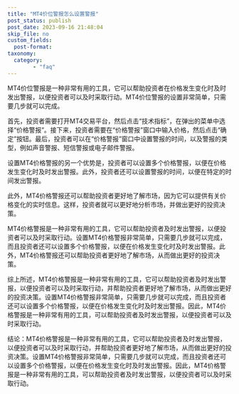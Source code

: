 ```yaml
---
title: "MT4价位警报怎么设置警报"
post_status: publish
post_date: 2023-09-16 21:48:04
skip_file: no
custom_fields: 
  post-format: 
taxonomy:
  category:
        - "faq"
---
```


MT4价位警报是一种非常有用的工具，它可以帮助投资者在价格发生变化时及时发出警报，以便投资者可以及时采取行动。MT4价位警报的设置非常简单，只需要几步就可以完成。

首先，投资者需要打开MT4交易平台，然后点击“技术指标”，在弹出的菜单中选择“价格警报”。接下来，投资者需要在“价格警报”窗口中输入价格，然后点击“确定”按钮。最后，投资者可以在“价格警报”窗口中设置警报的时间，以及警报的类型，例如声音警报、短信警报或电子邮件警报。

设置MT4价格警报的另一个优势是，投资者可以设置多个价格警报，以便在价格发生变化时及时发出警报。此外，投资者还可以设置警报的时间，以便在特定的时间发出警报。

此外，MT4价格警报还可以帮助投资者更好地了解市场，因为它可以提供有关价格变化的实时信息。这样，投资者就可以更好地分析市场，并做出更好的投资决策。

MT4价格警报是一种非常有用的工具，它可以帮助投资者及时发出警报，以便投资者可以及时采取行动。设置MT4价格警报非常简单，只需要几步就可以完成，而且投资者还可以设置多个价格警报，以便在价格发生变化时及时发出警报。此外，MT4价格警报还可以帮助投资者更好地了解市场，从而做出更好的投资决策。

综上所述，MT4价格警报是一种非常有用的工具，它可以帮助投资者及时发出警报，以便投资者可以及时采取行动，并帮助投资者更好地了解市场，从而做出更好的投资决策。设置MT4价格警报非常简单，只需要几步就可以完成，而且投资者还可以设置多个价格警报，以便在价格发生变化时及时发出警报。因此，MT4价格警报是一种非常有用的工具，可以帮助投资者及时发出警报，以便投资者可以及时采取行动。

结论：MT4价格警报是一种非常有用的工具，它可以帮助投资者及时发出警报，以便投资者可以及时采取行动，并帮助投资者更好地了解市场，从而做出更好的投资决策。设置MT4价格警报非常简单，只需要几步就可以完成，而且投资者还可以设置多个价格警报，以便在价格发生变化时及时发出警报。因此，MT4价格警报是一种非常有用的工具，可以帮助投资者及时发出警报，以便投资者可以及时采取行动。
